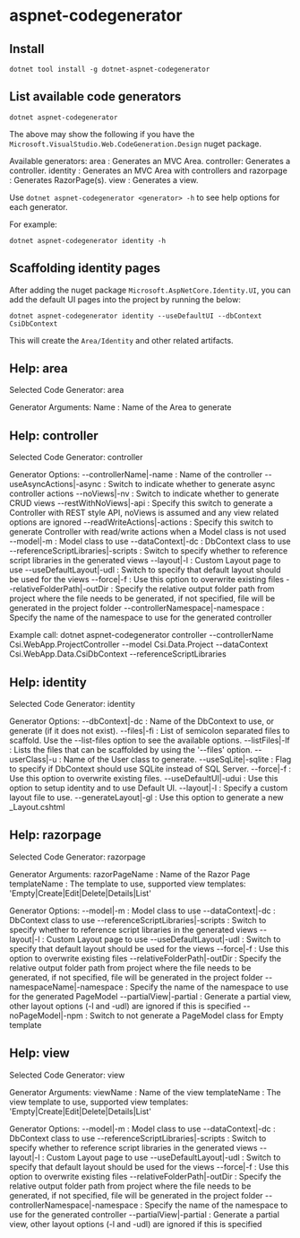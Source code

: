# aspnet-codegenerator

## Install 

```
dotnet tool install -g dotnet-aspnet-codegenerator
```

## List available code generators

```
dotnet aspnet-codegenerator
```

The above may show the following if you have the `Microsoft.VisualStudio.Web.CodeGeneration.Design` nuget package.

Available generators:
  area      : Generates an MVC Area.
  controller: Generates a controller.
  identity  : Generates an MVC Area with controllers and
  razorpage : Generates RazorPage(s).
  view      : Generates a view.

Use `dotnet aspnet-codegenerator <generator> -h` to see help options for each generator.

For example:

```
dotnet aspnet-codegenerator identity -h
```


## Scaffolding identity pages

After adding the nuget package `Microsoft.AspNetCore.Identity.UI`,
you can add the default UI pages into the project by running the below:

```
dotnet aspnet-codegenerator identity --useDefaultUI --dbContext CsiDbContext
```

This will create the `Area/Identity` and other related artifacts.

## Help: area

Selected Code Generator: area

Generator Arguments:
  Name : Name of the Area to generate

## Help: controller

Selected Code Generator: controller

Generator Options:
  --controllerName|-name              : Name of the controller
  --useAsyncActions|-async            : Switch to indicate whether to generate async controller actions
  --noViews|-nv                       : Switch to indicate whether to generate CRUD views
  --restWithNoViews|-api              : Specify this switch to generate a Controller with REST style API, noViews is assumed and any view related options are ignored
  --readWriteActions|-actions         : Specify this switch to generate Controller with read/write actions when a Model class is not used
  --model|-m                          : Model class to use
  --dataContext|-dc                   : DbContext class to use
  --referenceScriptLibraries|-scripts : Switch to specify whether to reference script libraries in the generated views
  --layout|-l                         : Custom Layout page to use
  --useDefaultLayout|-udl             : Switch to specify that default layout should be used for the views
  --force|-f                          : Use this option to overwrite existing files
  --relativeFolderPath|-outDir        : Specify the relative output folder path from project where the file needs to be generated, if not specified, file will be generated in the project folder
  --controllerNamespace|-namespace    : Specify the name of the namespace to use for the generated controller

Example call:
dotnet aspnet-codegenerator controller --controllerName Csi.WebApp.ProjectController --model Csi.Data.Project --dataContext Csi.WebApp.Data.CsiDbContext --referenceScriptLibraries

## Help: identity

Selected Code Generator: identity

Generator Options:
  --dbContext|-dc      : Name of the DbContext to use, or generate (if it does not exist).
  --files|-fi          : List of semicolon separated files to scaffold. Use the --list-files option to see the available options.
  --listFiles|-lf      : Lists the files that can be scaffolded by using the '--files' option.
  --userClass|-u       : Name of the User class to generate.
  --useSqLite|-sqlite  : Flag to specify if DbContext should use SQLite instead of SQL Server.
  --force|-f           : Use this option to overwrite existing files.
  --useDefaultUI|-udui : Use this option to setup identity and to use Default UI.
  --layout|-l          : Specify a custom layout file to use.
  --generateLayout|-gl : Use this option to generate a new _Layout.cshtml


## Help: razorpage

Selected Code Generator: razorpage

Generator Arguments:
  razorPageName : Name of the Razor Page
  templateName  : The template to use, supported view templates: 'Empty|Create|Edit|Delete|Details|List'

Generator Options:
  --model|-m                          : Model class to use
  --dataContext|-dc                   : DbContext class to use
  --referenceScriptLibraries|-scripts : Switch to specify whether to reference script libraries in the generated views
  --layout|-l                         : Custom Layout page to use
  --useDefaultLayout|-udl             : Switch to specify that default layout should be used for the views
  --force|-f                          : Use this option to overwrite existing files
  --relativeFolderPath|-outDir        : Specify the relative output folder path from project where the file needs to be generated, if not specified, file will be generated in the project folder
  --namespaceName|-namespace          : Specify the name of the namespace to use for the generated PageModel
  --partialView|-partial              : Generate a partial view, other layout options (-l and -udl) are ignored if this is specified
  --noPageModel|-npm                  : Switch to not generate a PageModel class for Empty template



## Help: view

Selected Code Generator: view

Generator Arguments:
  viewName     : Name of the view
  templateName : The view template to use, supported view templates: 'Empty|Create|Edit|Delete|Details|List'

Generator Options:
  --model|-m                          : Model class to use
  --dataContext|-dc                   : DbContext class to use
  --referenceScriptLibraries|-scripts : Switch to specify whether to reference script libraries in the generated views
  --layout|-l                         : Custom Layout page to use
  --useDefaultLayout|-udl             : Switch to specify that default layout should be used for the views
  --force|-f                          : Use this option to overwrite existing files
  --relativeFolderPath|-outDir        : Specify the relative output folder path from project where the file needs to be generated, if not specified, file will be generated in the project folder
  --controllerNamespace|-namespace    : Specify the name of the namespace to use for the generated controller
  --partialView|-partial              : Generate a partial view, other layout options (-l and -udl) are ignored if this is specified
